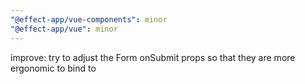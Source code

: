 ```yaml
---
"@effect-app/vue-components": minor
"@effect-app/vue": minor
---
```


improve: try to adjust the Form onSubmit props so that they are more ergonomic to bind to
